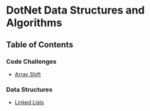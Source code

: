 # DotNet Data Structures and Algorithms
## Table of Contents

### Code Challenges
- [Array Shift](code-challenges/ArrayShift/README.md)

### Data Structures
- [Linked Lists](data-structures/LinkedListLibrary/README.md)